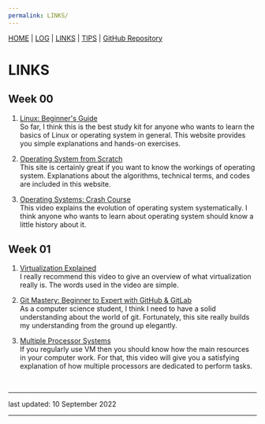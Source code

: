 ```yaml
---
permalink: LINKS/
---
```

[HOME](.) | [LOG](TXT/mylog.txt) | [LINKS](LINKS/) | [TIPS](TIPS/) |  [GitHub Repository](https://github.com/bryan-ilman/os222/)

# LINKS

## Week 00
1. [Linux: Beginner's Guide](https://linuxjourney.com/)<br>
So far, I think this is the best study kit for anyone who wants to learn the basics of Linux or operating system in general. This website provides you simple explanations and hands-on exercises.

2. [Operating System from Scratch](https://www.udemy.com/course/operating-systems-from-scratch-part1/)<br>
This site is certainly great if you want to know the workings of operating system. Explanations about the algorithms, technical terms, and codes are included in this website.

3. [Operating Systems: Crash Course](https://www.youtube.com/watch?v=26QPDBe-NB8)<br>
This video explains the evolution of operating system systematically. I think anyone who wants to learn about operating system should know a little history about it.

## Week 01
1. [Virtualization Explained](https://www.youtube.com/watch?v=FZR0rG3HKIk)<br>
I really recommend this video to give an overview of what virtualization really is. The words used in the video are simple.

2. [Git Mastery: Beginner to Expert with GitHub & GitLab](https://www.udemy.com/course/git-mastery-beginner-to-expert-with-github-gitlab/)<br>
As a computer science student, I think I need to have a solid understanding about the world of git. Fortunately, this site really builds my understanding from the ground up elegantly.

3. [Multiple Processor Systems](https://www.youtube.com/watch?v=3RvkfuXUv1c)<br>
If you regularly use VM then you should know how the main resources in your computer work. For that, this video will give you a satisfying explanation of how multiple processors are dedicated to perform tasks.

<br>
<hr>
last updated: 10 September 2022
<hr>
<br>
